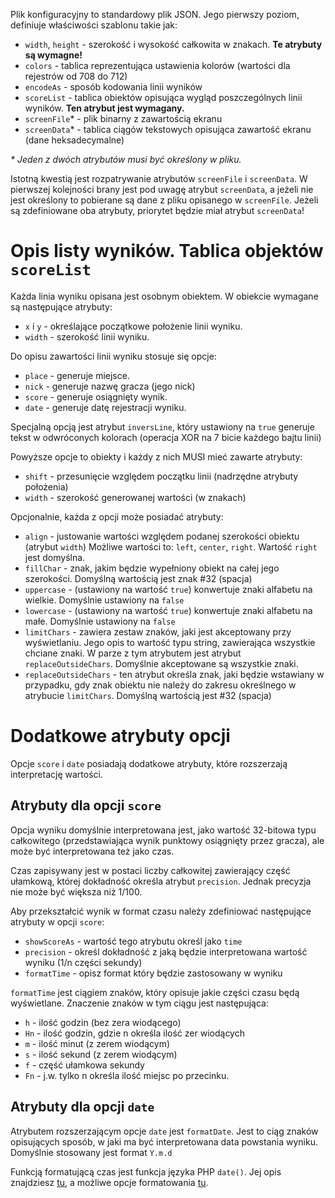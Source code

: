 Plik konfiguracyjny to standardowy plik JSON.
Jego pierwszy poziom, definiuje właściwości szablonu takie jak:

- `width`, `height` - szerokość i wysokość całkowita w znakach. **Te atrybuty są wymagne!**
- `colors` - tablica reprezentująca ustawienia kolorów (wartości dla rejestrów od 708 do 712)
- `encodeAs` - sposób kodowania linii wyników
- `scoreList` - tablica obiektów opisująca wygląd poszczególnych linii wyników. **Ten atrybut jest wymagany.**
- `screenFile`\* - plik binarny z zawartością ekranu
- `screenData`\* - tablica ciągów tekstowych opisująca zawartość ekranu (dane heksadecymalne)

_\* Jeden z dwóch atrybutów musi być określony w pliku._

Istotną kwestią jest rozpatrywanie atrybutów `screenFile` i `screenData`. W pierwszej kolejności brany jest pod uwagę atrybut `screenData`, a jeżeli nie jest określony to pobierane są dane z pliku opisanego w `screenFile`. Jeżeli są zdefiniowane oba atrybuty, priorytet będzie miał atrybut `screenData`!

# Opis listy wyników. Tablica objektów `scoreList`

Każda linia wyniku opisana jest osobnym obiektem.
W obiekcie wymagane są następujące atrybuty:

- `x` i `y` - określające początkowe położenie linii wyniku.
- `width` - szerokość linii wyniku.

Do opisu zawartości linii wyniku stosuje się opcje:

- `place` - generuje miejsce.
- `nick` - generuje nazwę gracza (jego nick)
- `score` - generuje osiągnięty wynik.
- `date` - generuje datę rejestracji wyniku.

Specjalną opcją jest atrybut `inversLine`, który ustawiony na `true` generuje tekst w odwróconych kolorach (operacja XOR na 7 bicie każdego bajtu linii)

Powyższe opcje to obiekty i każdy z nich MUSI mieć zawarte atrybuty:

- `shift` - przesunięcie względem początku linii (nadrzędne atrybuty położenia)
- `width` - szerokość generowanej wartości (w znakach)

Opcjonalnie, każda z opcji może posiadać atrybuty:

- `align` - justowanie wartości względem podanej szerokości obiektu (atrybut `width`) Możliwe wartości to: `left`, `center`, `right`. Wartość `right` jest domyślna.
- `fillChar` - znak, jakim będzie wypełniony obiekt na całej jego szerokości. Domyślną wartością jest znak #32 (spacja)
- `uppercase` - (ustawiony na wartość `true`) konwertuje znaki alfabetu na wielkie. Domyślnie ustawiony na `false`
- `lowercase` - (ustawiony na wartość `true`) konwertuje znaki alfabetu na małe. Domyślnie ustawiony na `false`
- `limitChars` - zawiera zestaw znaków, jaki jest akceptowany przy wyświetlaniu. Jego opis to wartość typu string, zawierająca wszystkie chciane znaki. W parze z tym atrybutem jest atrybut `replaceOutsideChars`. Domyślnie akceptowane są wszystkie znaki.
- `replaceOutsideChars` - ten atrybut określa znak, jaki będzie wstawiany w przypadku, gdy znak obiektu nie należy do zakresu określnego w atrybucie `limitChars`. Domyślną wartością jest #32 (spacja)

# Dodatkowe atrybuty opcji

Opcje `score` i `date` posiadają dodatkowe atrybuty, które rozszerzają interpretację wartości.

## Atrybuty dla opcji `score`

Opcja wyniku domyślnie interpretowana jest, jako wartość 32-bitowa typu całkowitego (przedstawiająca wynik punktowy osiągnięty przez gracza), ale może być interpretowana też jako czas.

Czas zapisywany jest w postaci liczby całkowitej zawierający część ułamkową, której dokładność określa atrybut `precision`. Jednak precyzja nie może być większa niż 1/100.

Aby przekształcić wynik w format czasu należy zdefiniować następujące atrybuty w opcji `score`:

- `showScoreAs` - wartość tego atrybutu określ jako `time`
- `precision` - określ dokładność z jaką będzie interpretowana wartość wyniku (1/n części sekundy)
- `formatTime` - opisz format który będzie zastosowany w wyniku

`formatTime` jest ciągiem znaków, który opisuje jakie części czasu będą wyświetlane. Znaczenie znaków w tym ciągu jest następująca:

- `h` - ilość godzin (bez zera wiodącego)
- `Hn` - ilość godzin, gdzie n określa ilość zer wiodących
- `m` - ilość minut (z zerem wiodącym)
- `s` - ilość sekund (z zerem wiodącym)
- `f` - część ułamkowa sekundy
- `Fn` - j.w. tylko n określa ilość miejsc po przecinku.

## Atrybuty dla opcji `date`

Atrybutem rozszerzającym opcje `date` jest `formatDate`. Jest to ciąg znaków opisujących sposób, w jaki ma być interpretowana data powstania wyniku. Domyślnie stosowany jest format `Y.m.d`

Funkcją formatującą czas jest funkcja języka PHP `date()`. Jej opis znajdziesz [tu](https://www.php.net/manual/en/function.date.php), a możliwe opcje formatowania [tu](https://www.php.net/manual/en/datetime.format.php).
